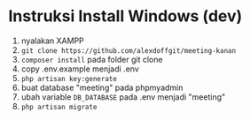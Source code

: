 # Instruksi Install Windows (dev)
1. nyalakan XAMPP
2. `git clone https://github.com/alexdoffgit/meeting-kanan`
3. `composer install` pada folder git clone
4. copy .env.example menjadi .env
5. `php artisan key:generate`
6. buat database "meeting" pada phpmyadmin
7. ubah variable `DB_DATABASE` pada .env menjadi "meeting"
8. `php artisan migrate`